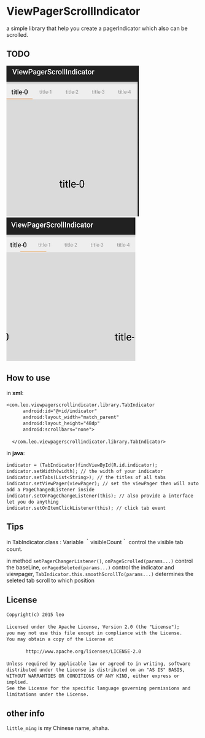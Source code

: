 # ViewPagerScrollIndicator

a simple library that help you create a pagerIndicator which also can be scrolled.

## TODO

![image](https://github.com/Leolusir/ViewPagerScrollIndicator/blob/master/images/image-1.png) ![image](https://github.com/Leolusir/ViewPagerScrollIndicator/blob/master/images/image-2.png)

## How to use

  in __xml__:
  
  ```
  <com.leo.viewpagerscrollindicator.library.TabIndicator
        android:id="@+id/indicator"
        android:layout_width="match_parent"
        android:layout_height="48dp"
        android:scrollbars="none">

    </com.leo.viewpagerscrollindicator.library.TabIndicator>
  ```
  in __java__:
  
  ```
  indicator = (TabIndicator)findViewById(R.id.indicator);
  indicator.setWidth(width); // the width of your indicator
  indicator.setTabs(List<String>); // the titles of all tabs
  indicator.setViewPager(viewPager); // set the viewPager then will auto add a PageChangedListener inside
  indicator.setOnPageChangeListener(this); // also provide a interface let you do anything
  indicator.setOnItemClickListener(this); // click tab event
  ```

## Tips

in TabIndicator.class :
  Variable ｀visibleCount｀ control the visible tab count.
  
  in method `setPagerChangerListener()`, 
    `onPageScrolled(params...)` control the baseLine, 
    `onPagedSeleted(params...)` control the indicator and viewpager, `TabIndicator.this.smoothScrollTo(params...)` determines the seleted tab scroll to which position
    

## License

```
Copyright(c) 2015 leo

Licensed under the Apache License, Version 2.0 (the "License");
you may not use this file except in compliance with the License.
You may obtain a copy of the License at

       http://www.apache.org/licenses/LICENSE-2.0

Unless required by applicable law or agreed to in writing, software
distributed under the License is distributed on an "AS IS" BASIS,
WITHOUT WARRANTIES OR CONDITIONS OF ANY KIND, either express or implied.
See the License for the specific language governing permissions and
limitations under the License.
```

## other info
 `little_ming` is my Chinese name, ahaha.

